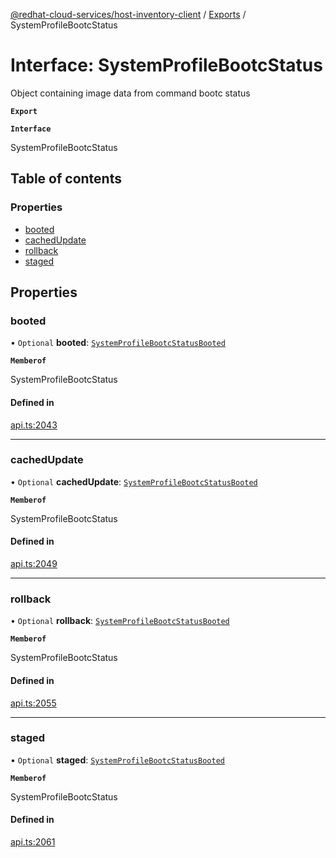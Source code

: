 [@redhat-cloud-services/host-inventory-client](../README.md) / [Exports](../modules.md) / SystemProfileBootcStatus

# Interface: SystemProfileBootcStatus

Object containing image data from command bootc status

**`Export`**

**`Interface`**

SystemProfileBootcStatus

## Table of contents

### Properties

- [booted](SystemProfileBootcStatus.md#booted)
- [cachedUpdate](SystemProfileBootcStatus.md#cachedupdate)
- [rollback](SystemProfileBootcStatus.md#rollback)
- [staged](SystemProfileBootcStatus.md#staged)

## Properties

### booted

• `Optional` **booted**: [`SystemProfileBootcStatusBooted`](SystemProfileBootcStatusBooted.md)

**`Memberof`**

SystemProfileBootcStatus

#### Defined in

[api.ts:2043](https://github.com/RedHatInsights/javascript-clients/blob/master/packages/host-inventory/api.ts#L2043)

___

### cachedUpdate

• `Optional` **cachedUpdate**: [`SystemProfileBootcStatusBooted`](SystemProfileBootcStatusBooted.md)

**`Memberof`**

SystemProfileBootcStatus

#### Defined in

[api.ts:2049](https://github.com/RedHatInsights/javascript-clients/blob/master/packages/host-inventory/api.ts#L2049)

___

### rollback

• `Optional` **rollback**: [`SystemProfileBootcStatusBooted`](SystemProfileBootcStatusBooted.md)

**`Memberof`**

SystemProfileBootcStatus

#### Defined in

[api.ts:2055](https://github.com/RedHatInsights/javascript-clients/blob/master/packages/host-inventory/api.ts#L2055)

___

### staged

• `Optional` **staged**: [`SystemProfileBootcStatusBooted`](SystemProfileBootcStatusBooted.md)

**`Memberof`**

SystemProfileBootcStatus

#### Defined in

[api.ts:2061](https://github.com/RedHatInsights/javascript-clients/blob/master/packages/host-inventory/api.ts#L2061)
